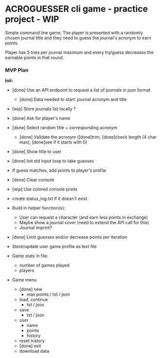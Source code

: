 # ACROGUESSER cli game - practice project - WIP

Simple command line game. The player is presented with a randomly chosen journal
title and they need to guess the journal's acronym to earn points.

Player has 5 tries per journal maximum and every try/guess decreases the earnable
points in that round.

### MVP Plan

**Init:**

- [done] Use an API endpoint to request a list of journals in json format
	- [done] Data needed to start: journal acronym and title
- [wip] Store journals list locally ?
- [done] Ask for player's name
- [done] Select random title + corresponding acronym
	- [done] Validate the acronym ([done]trim, [done]check length (4 char max), [done]see if it starts with 0)
- [done] Show title to user
- [done] Init std input loop to take guesses
- If guess matches, add points to player's profile
- [done] Clear console
- [wip] Use colored console prints
- create status_log.txt if it doesn't exist
- Build in helper function(s):
	- User can request a character (and earn less points in exchange)
	- Maybe show a journal cover (need to extend the API call for this)
	- Journal imprint?
- [done] Limit guesses and/or decrease points per iteration
- Store/update user game profile as text file
- Game stats in file:
	- number of games played
	- players

- Game menu
	- [done] new
		- max points / txt / json
	- load, continue
		- txt / json
	- save
		- txt / json
	- user
		- name
		- points
		- history
	- reset history
	- [done] exit
	- download data
